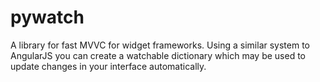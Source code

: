 # pywatch
A library for fast MVVC for widget frameworks. Using a similar system to
AngularJS you can create a watchable dictionary which may be used to
update changes in your interface automatically.
